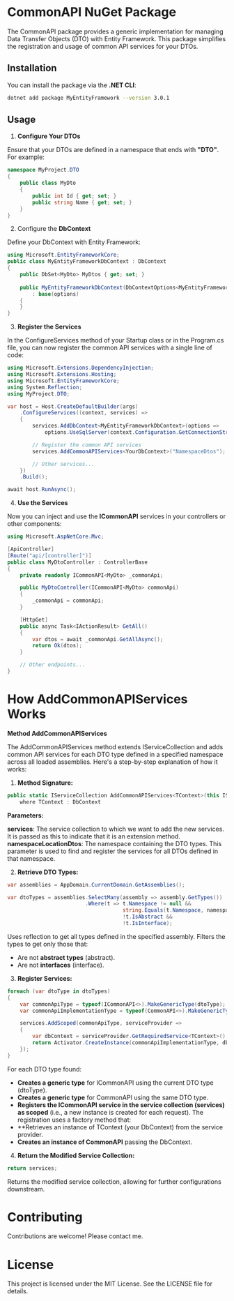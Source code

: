 # CommonAPI NuGet Package

The CommonAPI package provides a generic implementation for managing Data Transfer Objects (DTO) with Entity Framework. This package simplifies the registration and usage of common API services for your DTOs.

## Installation
You can install the package via the **.NET CLI**:

```bash
dotnet add package MyEntityFramework --version 3.0.1
```
## Usage
1) **Configure Your DTOs**

Ensure that your DTOs are defined in a namespace that ends with **"DTO"**. 
For example:

```csharp
namespace MyProject.DTO
{
    public class MyDto
    {
        public int Id { get; set; }
        public string Name { get; set; }
    }
}
```

2) Configure the **DbContext**

Define your DbContext with Entity Framework:

```csharp
using Microsoft.EntityFrameworkCore;
public class MyEntityFrameworkDbContext : DbContext
{
    public DbSet<MyDto> MyDtos { get; set; }
    
    public MyEntityFrameworkDbContext(DbContextOptions<MyEntityFrameworkDbContext> options)
        : base(options)
    {
    }
}
```

3) **Register the Services**

In the ConfigureServices method of your Startup class or in the Program.cs file, you can now register the common API services with a single line of code:

```csharp
using Microsoft.Extensions.DependencyInjection;
using Microsoft.Extensions.Hosting;
using Microsoft.EntityFrameworkCore;
using System.Reflection;
using MyProject.DTO;

var host = Host.CreateDefaultBuilder(args)
    .ConfigureServices((context, services) =>
    {
        services.AddDbContext<MyEntityFrameworkDbContext>(options =>
            options.UseSqlServer(context.Configuration.GetConnectionString("DefaultConnection")));

        // Register the common API services
        services.AddCommonAPIServices<YourDbContext>("NamespaceDtos");

        // Other services...
    })
    .Build();

await host.RunAsync();

```
4. **Use the Services**

Now you can inject and use the **ICommonAPI<DTO>** services in your controllers or other components:


```csharp
using Microsoft.AspNetCore.Mvc;

[ApiController]
[Route("api/[controller]")]
public class MyDtoController : ControllerBase
{
    private readonly ICommonAPI<MyDto> _commonApi;

    public MyDtoController(ICommonAPI<MyDto> commonApi)
    {
        _commonApi = commonApi;
    }

    [HttpGet]
    public async Task<IActionResult> GetAll()
    {
        var dtos = await _commonApi.GetAllAsync();
        return Ok(dtos);
    }

    // Other endpoints...
}
```

# How AddCommonAPIServices Works

**Method AddCommonAPIServices**

The AddCommonAPIServices method extends IServiceCollection and adds common API services for each DTO type defined in a specified namespace across all loaded assemblies. Here's a step-by-step explanation of how it works:

1) **Method Signature:**

```csharp
public static IServiceCollection AddCommonAPIServices<TContext>(this IServiceCollection services, string namespaceLocationDtos)
    where TContext : DbContext
```

**Parameters:**

__services__: The service collection to which we want to add the new services. It is passed as this to indicate that it is an extension method.
__namespaceLocationDtos__: The namespace containing the DTO types. This parameter is used to find and register the services for all DTOs defined in that namespace.

2) **Retrieve DTO Types:**

```csharp
var assemblies = AppDomain.CurrentDomain.GetAssemblies();

var dtoTypes = assemblies.SelectMany(assembly => assembly.GetTypes())
                         .Where(t => t.Namespace != null &&
                                     string.Equals(t.Namespace, namespaceLocationDtos, StringComparison.InvariantCultureIgnoreCase) &&
                                     !t.IsAbstract && 
                                     !t.IsInterface);
```
Uses reflection to get all types defined in the specified assembly.
Filters the types to get only those that:
 - Are not **abstract types** (abstract).
 - Are not **interfaces** (interface).

3) **Register Services:**

```csharp
foreach (var dtoType in dtoTypes)
{
    var commonApiType = typeof(ICommonAPI<>).MakeGenericType(dtoType);
    var commonApiImplementationType = typeof(CommonAPI<>).MakeGenericType(dtoType);

    services.AddScoped(commonApiType, serviceProvider =>
    {
        var dbContext = serviceProvider.GetRequiredService<TContext>();
        return Activator.CreateInstance(commonApiImplementationType, dbContext);
    });
}
```

For each DTO type found:
 - **Creates a generic type** for ICommonAPI<DTO> using the current DTO type (dtoType).
 - **Creates a generic type** for CommonAPI<DTO> using the same DTO type.
 - **Registers the ICommonAPI<DTO> service in the service collection (services) as scoped** (i.e., a new instance is created for each request).
The registration uses a factory method that:
 - **Retrieves an instance of TContext (your DbContext) from the service provider.
 - **Creates an instance of CommonAPI<DTO>** passing the DbContext.

4) **Return the Modified Service Collection:**

```csharp
return services;
```
Returns the modified service collection, allowing for further configurations downstream.

# Contributing
Contributions are welcome! Please contact me.

# License
This project is licensed under the MIT License. See the LICENSE file for details.


